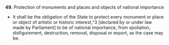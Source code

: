 **49.** Protection of monuments and places and objects of national importance
- It shall be the obligation of the State to protect every monument or place or object of artistic or historic interest,^3 [declared by or under law made by Parliament] to be of national importance, from spoliation, disfigurement, destruction, removal, disposal or export, as the case may be.